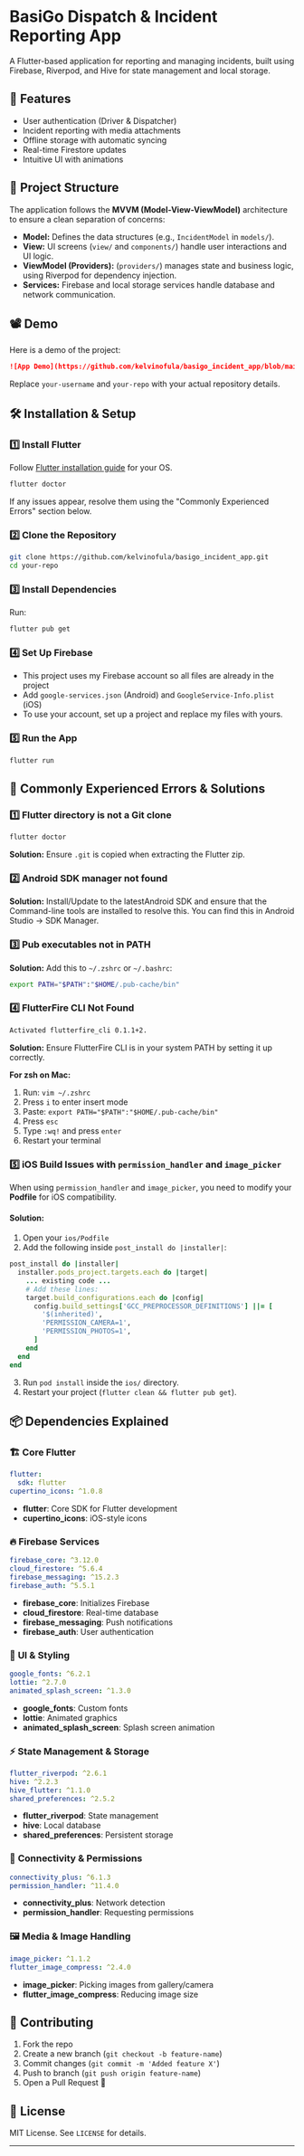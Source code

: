 # BasiGo Dispatch & Incident Reporting App

A Flutter-based application for reporting and managing incidents, built using Firebase, Riverpod, and Hive for state management and local storage.

## 🚀 Features
- User authentication (Driver & Dispatcher)
- Incident reporting with media attachments
- Offline storage with automatic syncing
- Real-time Firestore updates
- Intuitive UI with animations

## 📂 Project Structure
The application follows the **MVVM (Model-View-ViewModel)** architecture to ensure a clean separation of concerns:
- **Model:** Defines the data structures (e.g., `IncidentModel` in `models/`).
- **View:** UI screens (`view/` and `components/`) handle user interactions and UI logic.
- **ViewModel (Providers):** (`providers/`) manages state and business logic, using Riverpod for dependency injection.
- **Services:** Firebase and local storage services handle database and network communication.

## 📽️ Demo
Here is a demo of the project:
```md
![App Demo](https://github.com/kelvinofula/basigo_incident_app/blob/main/assets/demo.gif)
```
Replace `your-username` and `your-repo` with your actual repository details.

## 🛠️ Installation & Setup
### 1️⃣ Install Flutter
Follow [Flutter installation guide](https://flutter.dev/get-started/install) for your OS.

```sh
flutter doctor
```
If any issues appear, resolve them using the "Commonly Experienced Errors" section below.

### 2️⃣ Clone the Repository
```sh
git clone https://github.com/kelvinofula/basigo_incident_app.git
cd your-repo
```

### 3️⃣ Install Dependencies
Run:
```sh
flutter pub get
```

### 4️⃣ Set Up Firebase
- This project uses my Firebase account so all files are already in the project
- Add `google-services.json` (Android) and `GoogleService-Info.plist` (iOS)
- To use your account, set up a project and replace my files with yours.

### 5️⃣ Run the App
```sh
flutter run
```

## 📌 Commonly Experienced Errors & Solutions
### **1️⃣ Flutter directory is not a Git clone**
```sh
flutter doctor
```
**Solution:** Ensure `.git` is copied when extracting the Flutter zip.

### **2️⃣ Android SDK manager not found**
**Solution:** Install/Update to the latestAndroid SDK and ensure that the Command-line tools are installed to resolve this. You can find this in Android Studio → SDK Manager.

### **3️⃣ Pub executables not in PATH**
**Solution:** Add this to `~/.zshrc` or `~/.bashrc`:
```sh
export PATH="$PATH":"$HOME/.pub-cache/bin"
```

### **4️⃣ FlutterFire CLI Not Found**
```sh
Activated flutterfire_cli 0.1.1+2.
```
**Solution:** Ensure FlutterFire CLI is in your system PATH by setting it up correctly.

**For zsh on Mac:**
1. Run: `vim ~/.zshrc`
2. Press `i` to enter insert mode
3. Paste: `export PATH="$PATH":"$HOME/.pub-cache/bin"`
4. Press `esc`
5. Type `:wq!` and press `enter`
6. Restart your terminal

### **5️⃣ iOS Build Issues with `permission_handler` and `image_picker`**
When using `permission_handler` and `image_picker`, you need to modify your **Podfile** for iOS compatibility.

#### **Solution:**
1. Open your `ios/Podfile`
2. Add the following inside `post_install do |installer|`:

```ruby
post_install do |installer|
  installer.pods_project.targets.each do |target|
    ... existing code ...
    # Add these lines:
    target.build_configurations.each do |config|
      config.build_settings['GCC_PREPROCESSOR_DEFINITIONS'] ||= [
        '$(inherited)',
        'PERMISSION_CAMERA=1',
        'PERMISSION_PHOTOS=1',
      ]
    end
  end
end
```

3. Run `pod install` inside the `ios/` directory.
4. Restart your project (`flutter clean && flutter pub get`).

## 📦 Dependencies Explained

### 🏗 **Core Flutter**
```yaml
flutter:
  sdk: flutter
cupertino_icons: ^1.0.8
```
- **flutter**: Core SDK for Flutter development
- **cupertino_icons**: iOS-style icons

### 🔥 **Firebase Services**
```yaml
firebase_core: ^3.12.0
cloud_firestore: ^5.6.4
firebase_messaging: ^15.2.3
firebase_auth: ^5.5.1
```
- **firebase_core**: Initializes Firebase
- **cloud_firestore**: Real-time database
- **firebase_messaging**: Push notifications
- **firebase_auth**: User authentication

### 🎨 **UI & Styling**
```yaml
google_fonts: ^6.2.1
lottie: ^2.7.0
animated_splash_screen: ^1.3.0
```
- **google_fonts**: Custom fonts
- **lottie**: Animated graphics
- **animated_splash_screen**: Splash screen animation

### ⚡ **State Management & Storage**
```yaml
flutter_riverpod: ^2.6.1
hive: ^2.2.3
hive_flutter: ^1.1.0
shared_preferences: ^2.5.2
```
- **flutter_riverpod**: State management
- **hive**: Local database
- **shared_preferences**: Persistent storage

### 📡 **Connectivity & Permissions**
```yaml
connectivity_plus: ^6.1.3
permission_handler: ^11.4.0
```
- **connectivity_plus**: Network detection
- **permission_handler**: Requesting permissions

### 🖼 **Media & Image Handling**
```yaml
image_picker: ^1.1.2
flutter_image_compress: ^2.4.0
```
- **image_picker**: Picking images from gallery/camera
- **flutter_image_compress**: Reducing image size

## 🚀 Contributing
1. Fork the repo
2. Create a new branch (`git checkout -b feature-name`)
3. Commit changes (`git commit -m 'Added feature X'`)
4. Push to branch (`git push origin feature-name`)
5. Open a Pull Request 🎉

## 📜 License
MIT License. See `LICENSE` for details.

---
